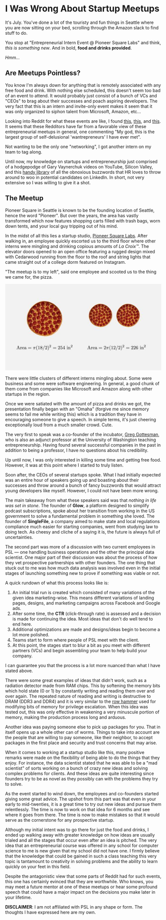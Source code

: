 # I Was Wrong About Startup Meetups

It's July. You've done a lot of the touristy and fun things in Seattle where you are now sitting on your bed, scrolling through the Amazon slack to find stuff to do.

You stop at "Entrepreneurial Intern Event @ Pioneer Square Labs" and think, *this is something new*. And in bold, **food and drinks provided**.

*Hmm...*

## Are Meetups Pointless?

You know I'm always down for anything that is remotely associated with any free food and drink. With nothing else scheduled, this doesn't seem too bad of an event to attend. It would probably just consist of a bunch of VCs and "CEOs" to brag about their successes and poach aspiring developers. The very fact that this is an intern and invite-only event makes it seem that it was only organized to siphon talent from Microsoft, Amazon, etc…

Looking into Reddit for what these events are like, I found [this](https://www.reddit.com/r/Entrepreneur/comments/5k57y1/rant_i_am_so_tired_of_going_to_entrepreneur/), [this](https://www.reddit.com/r/Entrepreneur/comments/6szd8b/do_real_entrepreneurs_actually_attend_meetups_for/), and [this](https://www.reddit.com/r/Entrepreneur/comments/9uexow/advice_reddit_please/). It seems that these Redditors have far from a favorable view of these entrepreneurial meetups in general, one commenting "My god, this is the largest group of self-delusional 'wantrepreneurs' I have ever met".

Not wanting to be the only one "networking", I got another intern on my team to tag along.

Until now, my knowledge on startups and entrepreneurship just comprised of a hodgepodge of Gary Vaynerchuk videos on YouTube, Silicon Valley, and this [handy library](https://github.com/words/buzzwords) of all the obnoxious buzzwords that HR loves to throw around to woo in potential candidates on LinkedIn. In short, not very extensive so I was willing to give it a shot.

## The Meetup

Pioneer Square in Seattle is known to be the founding location of Seattle, hence the word "Pioneer". But over the years, the area has vastly transformed which now features shopping carts filled with trash bags, worn down tents, and your local guy tripping out of his mind.

In the midst of all this lies a startup studio, [Pioneer Square Labs](https://www.psl.com/). After walking in, an employee quickly escorted us to the third floor where other interns were mingling and drinking copious amounts of  *La Croix™*. The elevator doors opened to an open office featuring a rugged design mixed with Cedarwood running from the floor to the roof and string lights that came straight out of a college dorm featured on Instagram.

"The meetup is to my left", said one employee and scooted us to the thing we came for, the pizza.

![The More You Know](https://raw.githubusercontent.com/Spiderpig86/blog/master/public/images/pioneer-square-labs/pizza.jpg)

There were little clusters of different interns mingling about. Some were business and some were software engineering. In general, a good chunk of them come from companies like Microsoft and Amazon along with other startups in the region.

Once we were satiated with the amount of pizza and drinks we got, the presentation finally began with an "Omaha" (forgive me since memory seems to fail me while writing this) which is a tradition they have in encouraging someone to give a speech. In simple terms, it's just cheering exceptionally loud from a much smaller crowd. Cute.

The very first to speak was a co-founder of the incubator, [Greg Gottesman](https://www.psl.com/team/greg-gottesman), who is also an adjunct professor at the University of Washington teaching entrepreneurship. Having found several successful companies in the past in addition to being a professor, I have no questions about his credibility.

Up until now, I was only interested in killing some time and getting free food. However, it was at this point where I started to truly listen.

Soon after, the CEOs of several startups spoke. What I had initially expected was an entire hour of speakers going up and boasting about their successes and throw around a bunch of fancy buzzwords that would attract young developers like myself. However, I could not have been more wrong.

The main takeaway from what these speakers said was that *nothing in life was set in stone*. The founder of **Glow**, a platform designed to simplify podcast subscriptions, spoke about her transition from working in the US government to solve a fundamental problem in something she loved. The founder of **SingleFile**, a company aimed to make state and local regulations compliance much easier for starting companies, went from studying law to doing tech. As cheesy and cliche of a saying it is, the future is always full of uncertainties.

The second part was more of a discussion with two current employees in PSL — one handling business operations and the other the principal data scientist. One major part of their discussion was about the process of how they vet prospective partnerships with other founders. The one thing that stuck out to me was how much data analysis was involved even in the initial stages of launching something new to prove if something was viable or not.

A quick rundown of what this process looks like is:

1. An initial trial run is created which consisted of many variations of the given idea marketing-wise. This means different variations of landing pages, designs, and marketing campaigns across Facebook and Google ads.
2. After some time, the **CTR** (click-through rate) is assessed and a decision is made for continuing the idea. Most ideas that don't do well tend to end here.
3. Additional optimizations are made and designs/ideas begin to become a lot more polished.
4. Teams start to form where people of PSL meet with the client.
5. At this point, the stages start to blur a bit as you meet with different partners (VCs) and begin assembling your team to help build your company.

I can guarantee you that the process is a lot more nuanced than what I have stated above.

There were some great examples of ideas that didn't work, such as a radiation detector made from RAM chips. This by softening the memory bits which hold state (0 or 1) by constantly writing and reading them over and over again. The repeated nature of reading and writing is destructive to DRAM (DDR3 and DDR4) and it is very similar to the [row hammer](https://en.wikipedia.org/wiki/Row_hammer) used for modifying bits of memory for privilege escalation. When this idea was tested out, this was only effective in weakening a very minuscule portion of memory, making the production process long and arduous.

Another idea was paying someone else to pick up packages for you. That in itself opens up a whole other can of worms. Things to take into account are the people that are willing to pay someone, like their neighbor, to accept packages in the first place and security and trust concerns that may arise.

When it comes to working at a startup studio like this, many positive remarks were made on the flexibility of being able to do the things that they enjoy. For instance, the data scientist stated that he was able to be a "mad scientist" of sorts working on a bunch of crazy new ideas and solving complex problems for clients. And these ideas are quite interesting since founders try to be as novel as they possibly can with the problems they try to solve.

As the event started to wind down, the employees and co-founders started giving some great advice. The upshot from this part was that even in your early to mid-twenties, it is a great time to try out new ideas and pursue them relentlessly. The time is now to work on that idea for 6 months and see where it goes from there. The time is now to make mistakes so that it would serve as the cornerstone for any prospective startup.

Although my initial intent was to go there for just the food and drinks, I ended up walking away with greater knowledge on how ideas are usually trialed and all the stages that occur even after an idea is pitched. The very idea that an entrepreneurial course was offered in any school for computer science to me is new given that my school did not have one. I firmly believe that the knowledge that could be gained in such a class teaching this very topic is tantamount to creativity in solving problems and the ability to learn quickly on your feet in this field.

Despite the antagonistic view that some parts of Reddit had for such events, this one has certainly evinced that they are worthwhile. Who knows, you may meet a future mentor at one of these meetups or hear some profound speech that could have a major impact on the decisions you make later in your lifetime. 

**DISCLAIMER**: I am not affiliated with PSL in any shape or form. The thoughts I have expressed here are my own.